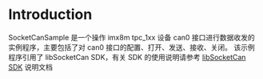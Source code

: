 # Introduction

SocketCanSample 是一个操作 imx8m tpc_1xx 设备 can0 接口进行数据收发的实例程序，主要包括了对 can0 接口的配置、打开、发送、接收、关闭。
该示例程序引用了 libSocketCan SDK，有关 SDK 的使用说明请参考 [libSocketCan SDK](https://github.com/AIM-Android/SocketCanSample/blob/master/SOCKETCANSDK-User-Manual-zh-rCN.md) 说明文档
